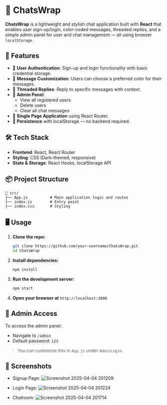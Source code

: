 # 💬 ChatsWrap

**ChatsWrap** is a lightweight and stylish chat application built with **React** that enables user sign-up/login, color-coded messages, threaded replies, and a simple admin panel for user and chat management — all using browser `localStorage`.

## 🚀 Features

- 🔐 **User Authentication**: Sign-up and login functionality with basic credential storage.
- 🎨 **Message Customization**: Users can choose a preferred color for their messages.
- 💬 **Threaded Replies**: Reply to specific messages with context.
- 👥 **Admin Panel**:
  - View all registered users
  - Delete users
  - Clear all chat messages
- 🧠 **Single Page Application** using React Router.
- 💾 **Persistence** with localStorage — no backend required.

## 🛠️ Tech Stack

- **Frontend**: React, React Router
- **Styling**: CSS (Dark-themed, responsive)
- **State & Storage**: React Hooks, localStorage API

## 📦 Project Structure

```
📁 src/
├── App.js          # Main application logic and routes
├── index.js        # Entry point
├── index.css       # Styling
```

## 🖥️ Usage

1. **Clone the repo:**
   ```bash
   git clone https://github.com/your-username/ChatsWrap.git
   cd ChatsWrap
   ```

2. **Install dependencies:**
   ```bash
   npm install
   ```

3. **Run the development server:**
   ```bash
   npm start
   ```

4. **Open your browser at** `http://localhost:3000`

## 🔐 Admin Access

To access the admin panel:

- Navigate to `/admin`
- Default password: `123`

> You can customize this in `App.js` under `AdminLogin`.

## 📸 Screenshots

- Signup Page:
 ![Screenshot 2025-04-04 201209](https://github.com/user-attachments/assets/f3eab8f4-6be0-4228-bd01-94b794ce13d5)

- Login Page:
 ![Screenshot 2025-04-04 201224](https://github.com/user-attachments/assets/4f59856e-5a55-4040-841b-4b953e7c9927)

- Chatroom:
 ![Screenshot 2025-04-04 201714](https://github.com/user-attachments/assets/2c8b9f8e-5378-445f-a25e-ecf5d8fb83d0)







